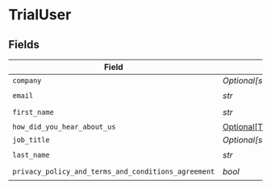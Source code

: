 # TrialUser


## Fields

| Field                                                                                           | Type                                                                                            | Required                                                                                        | Description                                                                                     |
| ----------------------------------------------------------------------------------------------- | ----------------------------------------------------------------------------------------------- | ----------------------------------------------------------------------------------------------- | ----------------------------------------------------------------------------------------------- |
| `company`                                                                                       | *Optional[str]*                                                                                 | :heavy_minus_sign:                                                                              | N/A                                                                                             |
| `email`                                                                                         | *str*                                                                                           | :heavy_check_mark:                                                                              | N/A                                                                                             |
| `first_name`                                                                                    | *str*                                                                                           | :heavy_check_mark:                                                                              | N/A                                                                                             |
| `how_did_you_hear_about_us`                                                                     | [Optional[TrialUserHowDidYouHearAboutUs]](../../models/shared/trialuserhowdidyouhearaboutus.md) | :heavy_minus_sign:                                                                              | N/A                                                                                             |
| `job_title`                                                                                     | *Optional[str]*                                                                                 | :heavy_minus_sign:                                                                              | N/A                                                                                             |
| `last_name`                                                                                     | *str*                                                                                           | :heavy_check_mark:                                                                              | N/A                                                                                             |
| `privacy_policy_and_terms_and_conditions_agreement`                                             | *bool*                                                                                          | :heavy_check_mark:                                                                              | N/A                                                                                             |